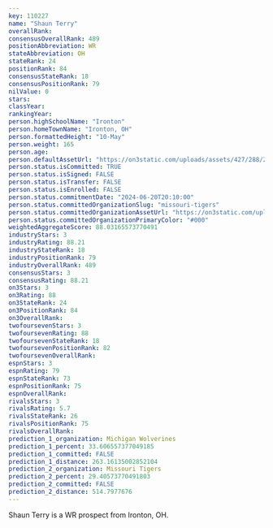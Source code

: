 ```yaml
---
key: 110227
name: "Shaun Terry"
overallRank: 
consensusOverallRank: 489
positionAbbreviation: WR
stateAbbreviation: OH
stateRank: 24
positionRank: 84
consensusStateRank: 18
consensusPositionRank: 79
nilValue: 0
stars: 
classYear: 
rankingYear: 
person.highSchoolName: "Ironton"
person.homeTownName: "Ironton, OH"
person.formattedHeight: "10-May"
person.weight: 165
person.age: 
person.defaultAssetUrl: "https://on3static.com/uploads/assets/427/288/288427.png"
person.status.isCommitted: TRUE
person.status.isSigned: FALSE
person.status.isTransfer: FALSE
person.status.isEnrolled: FALSE
person.status.commitmentDate: "2024-06-20T20:10:00"
person.status.committedOrganizationSlug: "missouri-tigers"
person.status.committedOrganizationAssetUrl: "https://on3static.com/uploads/assets/52/150/150052.svg"
person.status.committedOrganizationPrimaryColor: "#000"
weightedAggregateScore: 88.03165573770491
industryStars: 3
industryRating: 88.21
industryStateRank: 18
industryPositionRank: 79
industryOverallRank: 489
consensusStars: 3
consensusRating: 88.21
on3Stars: 3
on3Rating: 88
on3StateRank: 24
on3PositionRank: 84
on3OverallRank: 
twofoursevenStars: 3
twofoursevenRating: 88
twofoursevenStateRank: 18
twofoursevenPositionRank: 82
twofoursevenOverallRank: 
espnStars: 3
espnRating: 79
espnStateRank: 73
espnPositionRank: 75
espnOverallRank: 
rivalsStars: 3
rivalsRating: 5.7
rivalsStateRank: 26
rivalsPositionRank: 75
rivalsOverallRank: 
prediction_1_organization: Michigan Wolverines
prediction_1_percent: 33.606557377049185
prediction_1_committed: FALSE
prediction_1_distance: 263.16135002852104
prediction_2_organization: Missouri Tigers
prediction_2_percent: 29.40573770491803
prediction_2_committed: FALSE
prediction_2_distance: 514.7977676
---
```

Shaun Terry is a WR prospect from Ironton, OH.